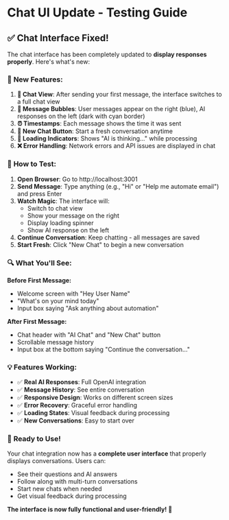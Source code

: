 # Chat UI Update - Testing Guide

## ✅ **Chat Interface Fixed!**

The chat interface has been completely updated to **display responses properly**. Here's what's new:

### 🎨 **New Features:**

1. **📱 Chat View**: After sending your first message, the interface switches to a full chat view
2. **💬 Message Bubbles**: User messages appear on the right (blue), AI responses on the left (dark with cyan border)
3. **⏰ Timestamps**: Each message shows the time it was sent
4. **🔄 New Chat Button**: Start a fresh conversation anytime
5. **📝 Loading Indicators**: Shows "AI is thinking..." while processing
6. **❌ Error Handling**: Network errors and API issues are displayed in chat

### 🧪 **How to Test:**

1. **Open Browser**: Go to http://localhost:3001
2. **Send Message**: Type anything (e.g., "Hi" or "Help me automate email") and press Enter
3. **Watch Magic**: The interface will:
   - Switch to chat view
   - Show your message on the right
   - Display loading spinner
   - Show AI response on the left
4. **Continue Conversation**: Keep chatting - all messages are saved
5. **Start Fresh**: Click "New Chat" to begin a new conversation

### 🔍 **What You'll See:**

**Before First Message:**

- Welcome screen with "Hey User Name"
- "What's on your mind today"
- Input box saying "Ask anything about automation"

**After First Message:**

- Chat header with "AI Chat" and "New Chat" button
- Scrollable message history
- Input box at the bottom saying "Continue the conversation..."

### 💡 **Features Working:**

- ✅ **Real AI Responses**: Full OpenAI integration
- ✅ **Message History**: See entire conversation
- ✅ **Responsive Design**: Works on different screen sizes
- ✅ **Error Recovery**: Graceful error handling
- ✅ **Loading States**: Visual feedback during processing
- ✅ **New Conversations**: Easy to start over

### 🚀 **Ready to Use!**

Your chat integration now has a **complete user interface** that properly displays conversations. Users can:

- See their questions and AI answers
- Follow along with multi-turn conversations
- Start new chats when needed
- Get visual feedback during processing

**The interface is now fully functional and user-friendly! 🎉**
